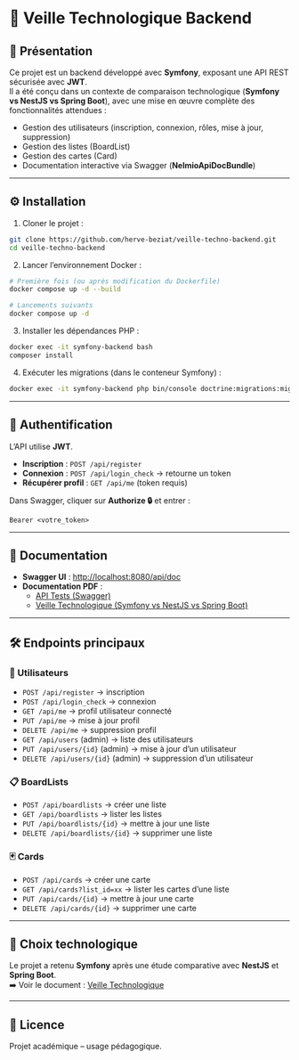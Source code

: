 # 🚀 Veille Technologique Backend

## 📌 Présentation
Ce projet est un backend développé avec **Symfony**, exposant une API REST sécurisée avec **JWT**.  
Il a été conçu dans un contexte de comparaison technologique (**Symfony vs NestJS vs Spring Boot**), avec une mise en œuvre complète des fonctionnalités attendues :  
- Gestion des utilisateurs (inscription, connexion, rôles, mise à jour, suppression)  
- Gestion des listes (BoardList)  
- Gestion des cartes (Card)  
- Documentation interactive via Swagger (**NelmioApiDocBundle**)  

---

## ⚙️ Installation

1. Cloner le projet :
```bash
git clone https://github.com/herve-beziat/veille-techno-backend.git
cd veille-techno-backend
```

2. Lancer l’environnement Docker :
```bash
# Première fois (ou après modification du Dockerfile)
docker compose up -d --build

# Lancements suivants
docker compose up -d
```

3. Installer les dépendances PHP :
```bash
docker exec -it symfony-backend bash
composer install
```

4. Exécuter les migrations (dans le conteneur Symfony) :
```bash
docker exec -it symfony-backend php bin/console doctrine:migrations:migrate
```

---

## 🔑 Authentification

L’API utilise **JWT**.  
- **Inscription** : `POST /api/register`  
- **Connexion** : `POST /api/login_check` → retourne un token  
- **Récupérer profil** : `GET /api/me` (token requis)  

Dans Swagger, cliquer sur **Authorize 🔒** et entrer :  
```
Bearer <votre_token>
```

---

## 📖 Documentation

- **Swagger UI** : [http://localhost:8080/api/doc](http://localhost:8080/api/doc)  
- **Documentation PDF** :  
  - [API Tests (Swagger)](./docs/API_Documentation_Checklist.pdf)  
  - [Veille Technologique (Symfony vs NestJS vs Spring Boot)](./docs/rapport-veille-back.pdf)  

---

## 🛠️ Endpoints principaux

### 👤 Utilisateurs
- `POST /api/register` → inscription  
- `POST /api/login_check` → connexion  
- `GET /api/me` → profil utilisateur connecté  
- `PUT /api/me` → mise à jour profil  
- `DELETE /api/me` → suppression profil  
- `GET /api/users` (admin) → liste des utilisateurs  
- `PUT /api/users/{id}` (admin) → mise à jour d’un utilisateur  
- `DELETE /api/users/{id}` (admin) → suppression d’un utilisateur  

### 📋 BoardLists
- `POST /api/boardlists` → créer une liste  
- `GET /api/boardlists` → lister les listes  
- `PUT /api/boardlists/{id}` → mettre à jour une liste  
- `DELETE /api/boardlists/{id}` → supprimer une liste  

### 🃏 Cards
- `POST /api/cards` → créer une carte  
- `GET /api/cards?list_id=xx` → lister les cartes d’une liste  
- `PUT /api/cards/{id}` → mettre à jour une carte  
- `DELETE /api/cards/{id}` → supprimer une carte  

---

## 📌 Choix technologique

Le projet a retenu **Symfony** après une étude comparative avec **NestJS** et **Spring Boot**.  
➡️ Voir le document : [Veille Technologique](./docs/rapport-veille-back.pdf)

---

## 📜 Licence
Projet académique – usage pédagogique.
